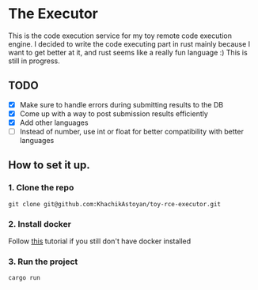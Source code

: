 # The Executor

This is the code execution service for my toy remote code execution engine. I decided to write the code executing part in rust mainly because I want to get better at it, and rust seems like a really fun language :) This is still in progress.

## TODO

- [x] Make sure to handle errors during submitting results to the DB
- [x] Come up with a way to post submission results efficiently
- [x] Add other languages
- [ ] Instead of number, use int or float for better compatibility with better languages

## How to set it up.

### 1. Clone the repo

```
git clone git@github.com:KhachikAstoyan/toy-rce-executor.git
```

### 2. Install docker

Follow [this](https://docs.docker.com/engine/install/) tutorial if you still don't have docker installed

### 3. Run the project

```
cargo run
```
